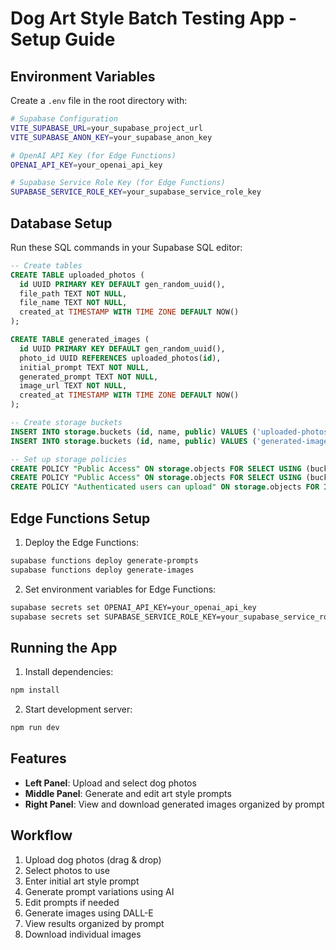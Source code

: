 # Dog Art Style Batch Testing App - Setup Guide

## Environment Variables

Create a `.env` file in the root directory with:

```bash
# Supabase Configuration
VITE_SUPABASE_URL=your_supabase_project_url
VITE_SUPABASE_ANON_KEY=your_supabase_anon_key

# OpenAI API Key (for Edge Functions)
OPENAI_API_KEY=your_openai_api_key

# Supabase Service Role Key (for Edge Functions)
SUPABASE_SERVICE_ROLE_KEY=your_supabase_service_role_key
```

## Database Setup

Run these SQL commands in your Supabase SQL editor:

```sql
-- Create tables
CREATE TABLE uploaded_photos (
  id UUID PRIMARY KEY DEFAULT gen_random_uuid(),
  file_path TEXT NOT NULL,
  file_name TEXT NOT NULL,
  created_at TIMESTAMP WITH TIME ZONE DEFAULT NOW()
);

CREATE TABLE generated_images (
  id UUID PRIMARY KEY DEFAULT gen_random_uuid(),
  photo_id UUID REFERENCES uploaded_photos(id),
  initial_prompt TEXT NOT NULL,
  generated_prompt TEXT NOT NULL,
  image_url TEXT NOT NULL,
  created_at TIMESTAMP WITH TIME ZONE DEFAULT NOW()
);

-- Create storage buckets
INSERT INTO storage.buckets (id, name, public) VALUES ('uploaded-photos', 'uploaded-photos', true);
INSERT INTO storage.buckets (id, name, public) VALUES ('generated-images', 'generated-images', true);

-- Set up storage policies
CREATE POLICY "Public Access" ON storage.objects FOR SELECT USING (bucket_id = 'uploaded-photos');
CREATE POLICY "Public Access" ON storage.objects FOR SELECT USING (bucket_id = 'generated-images');
CREATE POLICY "Authenticated users can upload" ON storage.objects FOR INSERT WITH CHECK (bucket_id = 'uploaded-photos' AND auth.role() = 'authenticated');
```

## Edge Functions Setup

1. Deploy the Edge Functions:
```bash
supabase functions deploy generate-prompts
supabase functions deploy generate-images
```

2. Set environment variables for Edge Functions:
```bash
supabase secrets set OPENAI_API_KEY=your_openai_api_key
supabase secrets set SUPABASE_SERVICE_ROLE_KEY=your_supabase_service_role_key
```

## Running the App

1. Install dependencies:
```bash
npm install
```

2. Start development server:
```bash
npm run dev
```

## Features

- **Left Panel**: Upload and select dog photos
- **Middle Panel**: Generate and edit art style prompts
- **Right Panel**: View and download generated images organized by prompt

## Workflow

1. Upload dog photos (drag & drop)
2. Select photos to use
3. Enter initial art style prompt
4. Generate prompt variations using AI
5. Edit prompts if needed
6. Generate images using DALL-E
7. View results organized by prompt
8. Download individual images
